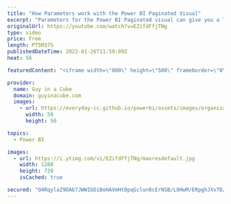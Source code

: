 ```yaml
---
title: "How Parameters work with the Power BI Paginated Visual"
excerpt: "Parameters for the Power BI Paginated visual can give you a lot of flexibility. Adam walks you through how to set up the parameters and breaks down what is actually happening with the values.  Create and use the paginated report visual https://docs.microsoft.com/power-bi/visuals/paginated-report-visual"
originalUrl: https://youtube.com/watch?v=EZifdFfjTNg
type: video
price: Free
length: PT5M37S
publishedDateTime: 2022-01-26T11:59:09Z
heat: 56

featuredContent: "<iframe width=\"800\" height=\"500\" frameborder=\"0\" src=\"https://www.youtube.com/embed/EZifdFfjTNg\" allow=\"accelerometer; autoplay; encrypted-media; gyroscope; picture-in-picture\" allowfullscreen></iframe>"

provider:
  name: Guy in a Cube
  domain: guyinacube.com
  images:
    - url: https://everyday-cc.github.io/powerbi/assets/images/organizations/guyinacube.com-50x50.jpg
      width: 50
      height: 50

topics:
  - Power BI

images:
  - url: https://i.ytimg.com/vi/EZifdFfjTNg/maxresdefault.jpg
    width: 1280
    height: 720
    isCached: true

secured: "O4RqylaZ9OAb7JWWIbDiBoHAVmHt0pqGclun8cErNSB/L8HwM/ERpghJXv7D/tOKZA4kjaQ6SExWSsWmI+uhS5Vh8iF4L1ZW6zezQ2F/bf60spAibtBuHFublPGW/ECFgqnwI4EUbeOok7TxPHtlIqfC0221kyAgxF29j9DdZcrEyvSMaYvDC4N4OBzi6leDfWWX1s9ctBIxXjr69Kl/t09YhGcTjeHX1dUBmL5Yaq20nhUPm5VvbzwW38YVkU8HvpyWOXgzau11Ydqkp4XKe9vTH4Jmo+mkcCWnDHZ5pp/GeelIWWEoQfEIbnjtwO+sqmWxhhgca6gxYnJlg3GtcBnjYwUssohEYPDoAqympPOVjPqVrBFpjOcHhkwca2z1a0/gsds2f3Xbkx/T+zsgQKOWP2BcX5ntsXp8QRfwB1s=;57PyF21LK74jOr5O+IQIPA=="
---
```


